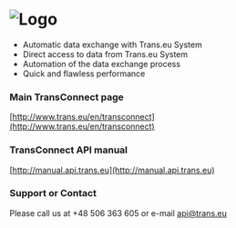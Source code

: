 ![Logo](http://manual.api.trans.eu/logo-transconnect.png)
============



* Automatic data exchange with Trans.eu System
* Direct access to data from Trans.eu System
* Automation of the data exchange process
* Quick and flawless performance

### Main TransConnect page

[http://www.trans.eu/en/transconnect](http://www.trans.eu/en/transconnect)

### TransConnect API manual

[http://manual.api.trans.eu](http://manual.api.trans.eu)

### Support or Contact

Please call us at +48 506 363 605 or e-mail api@trans.eu
